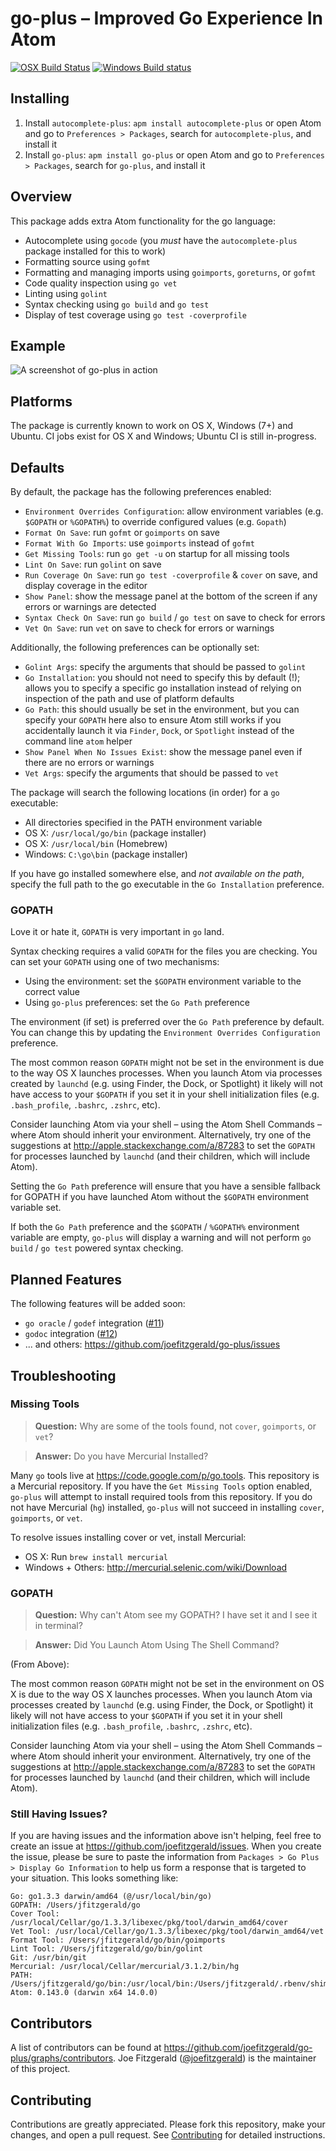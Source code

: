 # go-plus – Improved Go Experience In Atom

[![OSX Build Status](https://travis-ci.org/joefitzgerald/go-plus.svg?branch=master)](https://travis-ci.org/joefitzgerald/go-plus)
[![Windows Build status](https://ci.appveyor.com/api/projects/status/d0cekvaprt9wo1et)](https://ci.appveyor.com/project/joefitzgerald/go-plus)

## Installing

1. Install `autocomplete-plus`: `apm install autocomplete-plus` or open Atom and go to `Preferences > Packages`, search for `autocomplete-plus`, and install it
1. Install `go-plus`: `apm install go-plus` or open Atom and go to `Preferences > Packages`, search for `go-plus`, and install it

## Overview

This package adds extra Atom functionality for the go language:

* Autocomplete using `gocode` (you _must_ have the `autocomplete-plus` package installed for this to work)
* Formatting source using `gofmt`
* Formatting and managing imports using `goimports`, `goreturns`, or `gofmt`
* Code quality inspection using `go vet`
* Linting using `golint`
* Syntax checking using `go build` and `go test`
* Display of test coverage using `go test -coverprofile`

## Example

![A screenshot of go-plus in action](http://cl.ly/image/392z2L0f0E41/go-plus-example.gif)

## Platforms

The package is currently known to work on OS X, Windows (7+) and Ubuntu. CI jobs exist for OS X and Windows; Ubuntu CI is still in-progress.

## Defaults

By default, the package has the following preferences enabled:

* `Environment Overrides Configuration`: allow environment variables (e.g. `$GOPATH` or `%GOPATH%`) to override configured values (e.g. `Gopath`)
* `Format On Save`: run `gofmt` or `goimports` on save
* `Format With Go Imports`: use `goimports` instead of `gofmt`
* `Get Missing Tools`: run `go get -u` on startup for all missing tools
* `Lint On Save`: run `golint` on save
* `Run Coverage On Save`: run `go test -coverprofile` & `cover` on save, and display coverage in the editor
* `Show Panel`: show the message panel at the bottom of the screen if any errors or warnings are detected
* `Syntax Check On Save`: run `go build` / `go test` on save to check for errors
* `Vet On Save`: run `vet` on save to check for errors or warnings

Additionally, the following preferences can be optionally set:

* `Golint Args`: specify the arguments that should be passed to `golint`
* `Go Installation`: you should not need to specify this by default (!); allows you to specify a specific go installation instead of relying on inspection of the path and use of platform defaults
* `Go Path`: this should usually be set in the environment, but you can specify your `GOPATH` here also to ensure Atom still works if you accidentally launch it via `Finder`, `Dock`, or `Spotlight` instead of the command line `atom` helper
* `Show Panel When No Issues Exist`: show the message panel even if there are no errors or warnings
* `Vet Args`: specify the arguments that should be passed to `vet`

The package will search the following locations (in order) for a `go` executable:

* All directories specified in the PATH environment variable
* OS X: `/usr/local/go/bin` (package installer)
* OS X: `/usr/local/bin` (Homebrew)
* Windows: `C:\go\bin` (package installer)

If you have go installed somewhere else, and *not available on the path*, specify the full path to the go executable in the `Go Installation` preference.

### GOPATH

Love it or hate it, `GOPATH` is very important in `go` land.

Syntax checking requires a valid `GOPATH` for the files you are checking. You
can set your `GOPATH` using one of two mechanisms:

* Using the environment: set the `$GOPATH` environment variable to the correct
  value
* Using `go-plus` preferences: set the `Go Path` preference

The environment (if set) is preferred over the `Go Path` preference by default.
You can change this by updating the `Environment Overrides Configuration`
preference.

The most common reason `GOPATH` might not be set in the environment is due to the
way OS X launches processes. When you launch Atom via processes created by
`launchd` (e.g. using Finder, the Dock, or Spotlight) it likely will not have
access to your `$GOPATH` if you set it in your shell initialization files (e.g.
`.bash_profile`, `.bashrc`, `.zshrc`, etc).

Consider launching Atom via your shell – using the Atom Shell Commands – where
Atom should inherit your environment. Alternatively, try one of the suggestions
at http://apple.stackexchange.com/a/87283 to set the `GOPATH` for processes
launched by `launchd` (and their children, which will include Atom).

Setting the `Go Path` preference will ensure that you have a sensible fallback
for GOPATH if you have launched Atom without the `$GOPATH` environment variable
set.

If both the `Go Path` preference and the `$GOPATH` / `%GOPATH%` environment variable are
empty, `go-plus` will display a warning and will not perform `go build` / `go
test` powered syntax checking.

## Planned Features

The following features will be added soon:

* `go oracle` / `godef` integration ([#11](https://github.com/joefitzgerald/go-plus/issues/11))
* `godoc` integration ([#12](https://github.com/joefitzgerald/go-plus/issues/12))
* ... and others: https://github.com/joefitzgerald/go-plus/issues


## Troubleshooting

### Missing Tools

> <b>Question:</b> Why are some of the tools found, not `cover`, `goimports`, or `vet`?

> <b>Answer:</b> Do you have Mercurial Installed?

Many `go` tools live at https://code.google.com/p/go.tools. This repository is a Mercurial repository. If you have the `Get Missing Tools` option enabled, `go-plus` will attempt to install required tools from this repository. If you do not have Mercurial (`hg`) installed, `go-plus` will not succeed in installing `cover`, `goimports`, or `vet`.

To resolve issues installing cover or vet, install Mercurial:

* OS X: Run `brew install mercurial`
* Windows + Others: http://mercurial.selenic.com/wiki/Download

### GOPATH

> <b>Question:</b> Why can't Atom see my GOPATH? I have set it and I see it in terminal?

> <b>Answer:</b> Did You Launch Atom Using The Shell Command?

(From Above):

The most common reason `GOPATH` might not be set in the environment on OS X is due to the way OS X launches processes. When you launch Atom via processes created by `launchd` (e.g. using Finder, the Dock, or Spotlight) it likely will not have access to your `$GOPATH` if you set it in your shell initialization files (e.g. `.bash_profile`, `.bashrc`, `.zshrc`, etc).

Consider launching Atom via your shell – using the Atom Shell Commands – where Atom should inherit your environment. Alternatively, try one of the suggestions at http://apple.stackexchange.com/a/87283 to set the `GOPATH` for processes launched by `launchd` (and their children, which will include Atom).

### Still Having Issues?

If you are having issues and the information above isn't helping, feel free to create an issue at https://github.com/joefitzgerald/issues. When you create the issue, please be sure to paste the information from `Packages > Go Plus > Display Go Information` to help us form a response that is targeted to your situation. This looks something like:

```
Go: go1.3.3 darwin/amd64 (@/usr/local/bin/go)
GOPATH: /Users/jfitzgerald/go
Cover Tool: /usr/local/Cellar/go/1.3.3/libexec/pkg/tool/darwin_amd64/cover
Vet Tool: /usr/local/Cellar/go/1.3.3/libexec/pkg/tool/darwin_amd64/vet
Format Tool: /Users/jfitzgerald/go/bin/goimports
Lint Tool: /Users/jfitzgerald/go/bin/golint
Git: /usr/bin/git
Mercurial: /usr/local/Cellar/mercurial/3.1.2/bin/hg
PATH: /Users/jfitzgerald/go/bin:/usr/local/bin:/Users/jfitzgerald/.rbenv/shims:/usr/local/bin:/usr/local/sbin:/Users/jfitzgerald/go/bin:/usr/bin:/bin:/usr/sbin:/sbin:/usr/local/MacGPG2/bin:/usr/texbin
Atom: 0.143.0 (darwin x64 14.0.0)
```

## Contributors

A list of contributors can be found at https://github.com/joefitzgerald/go-plus/graphs/contributors. Joe Fitzgerald ([@joefitzgerald](https://github.com/joefitzgerald)) is the maintainer of this project.

## Contributing

Contributions are greatly appreciated. Please fork this repository, make your
changes, and open a pull request. See [Contributing](https://github.com/joefitzgerald/go-plus/wiki/Contributing) for detailed instructions.
